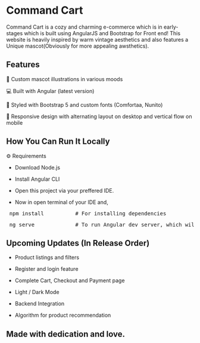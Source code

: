 # Command Cart


Command Cart is a cozy and charming e-commerce which is in early-stages which is built using AngularJS and Bootstrap for Front end!
This website is heavily inspired by warm vintage aesthetics and also features a Unique mascot(Obviously for more appealing awsthetics).

## Features


🐾 Custom mascot illustrations in various moods

💻 Built with Angular (latest version)

🎨 Styled with Bootstrap 5 and custom fonts (Comfortaa, Nunito)

📱 Responsive design with alternating layout on desktop and vertical flow on mobile

## How You Can Run It Locally


⚙️ Requirements

- Download Node.js
- Install Angular CLI

- Open this project via your preffered IDE.

- Now in open terminal of your IDE and,

<pre> npm install          # For installing dependencies </pre>

<pre> ng serve             # To run Angular dev server, which will be opened in http://localhost:4200/ </pre>

## Upcoming Updates (In Release Order)

- Product listings and filters

- Register and login feature

- Complete Cart, Checkout and Payment page

- Light / Dark Mode

- Backend Integration

- Algorithm for product recommendation

## Made with dedication and love.
